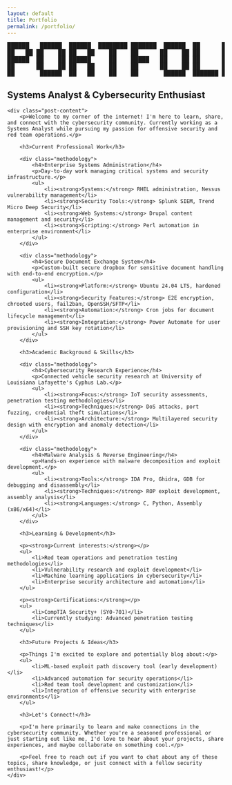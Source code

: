 ```yaml
---
layout: default
title: Portfolio
permalink: /portfolio/
---
```


<div class="ascii-header">
<pre>
██████   ██████  ██████  ████████ ███████  ██████  ██      ██  ██████  
██   ██ ██    ██ ██   ██    ██    ██      ██    ██ ██      ██ ██    ██ 
██████  ██    ██ ██████     ██    █████   ██    ██ ██      ██ ██    ██ 
██      ██    ██ ██   ██    ██    ██      ██    ██ ██      ██ ██    ██ 
██       ██████  ██   ██    ██    ██       ██████  ███████ ██  ██████  
</pre>
</div>

<article class="post">
    <h2 class="post-title">Systems Analyst & Cybersecurity Enthusiast</h2>
    
    <div class="post-content">
        <p>Welcome to my corner of the internet! I'm here to learn, share, and connect with the cybersecurity community. Currently working as a Systems Analyst while pursuing my passion for offensive security and red team operations.</p>
        
        <h3>Current Professional Work</h3>
        
        <div class="methodology">
            <h4>Enterprise Systems Administration</h4>
            <p>Day-to-day work managing critical systems and security infrastructure.</p>
            <ul>
                <li><strong>Systems:</strong> RHEL administration, Nessus vulnerability management</li>
                <li><strong>Security Tools:</strong> Splunk SIEM, Trend Micro Deep Security</li>
                <li><strong>Web Systems:</strong> Drupal content management and security</li>
                <li><strong>Scripting:</strong> Perl automation in enterprise environment</li>
            </ul>
        </div>
        
        <div class="methodology">
            <h4>Secure Document Exchange System</h4>
            <p>Custom-built secure dropbox for sensitive document handling with end-to-end encryption.</p>
            <ul>
                <li><strong>Platform:</strong> Ubuntu 24.04 LTS, hardened configuration</li>
                <li><strong>Security Features:</strong> E2E encryption, chrooted users, fail2ban, OpenSSH/SFTP</li>
                <li><strong>Automation:</strong> Cron jobs for document lifecycle management</li>
                <li><strong>Integration:</strong> Power Automate for user provisioning and SSH key rotation</li>
            </ul>
        </div>
        
        <h3>Academic Background & Skills</h3>
        
        <div class="methodology">
            <h4>Cybersecurity Research Experience</h4>
            <p>Connected vehicle security research at University of Louisiana Lafayette's Cyphus Lab.</p>
            <ul>
                <li><strong>Focus:</strong> IoT security assessments, penetration testing methodologies</li>
                <li><strong>Techniques:</strong> DoS attacks, port fuzzing, credential theft simulations</li>
                <li><strong>Architecture:</strong> Multilayered security design with encryption and anomaly detection</li>
            </ul>
        </div>
        
        <div class="methodology">
            <h4>Malware Analysis & Reverse Engineering</h4>
            <p>Hands-on experience with malware decomposition and exploit development.</p>
            <ul>
                <li><strong>Tools:</strong> IDA Pro, Ghidra, GDB for debugging and disassembly</li>
                <li><strong>Techniques:</strong> ROP exploit development, assembly analysis</li>
                <li><strong>Languages:</strong> C, Python, Assembly (x86/x64)</li>
            </ul>
        </div>
        
        <h3>Learning & Development</h3>
        
        <p><strong>Current interests:</strong></p>
        <ul>
            <li>Red team operations and penetration testing methodologies</li>
            <li>Vulnerability research and exploit development</li>
            <li>Machine learning applications in cybersecurity</li>
            <li>Enterprise security architecture and automation</li>
        </ul>
        
        <p><strong>Certifications:</strong></p>
        <ul>
            <li>CompTIA Security+ (SY0-701)</li>
            <li>Currently studying: Advanced penetration testing techniques</li>
        </ul>
        
        <h3>Future Projects & Ideas</h3>
        
        <p>Things I'm excited to explore and potentially blog about:</p>
        <ul>
            <li>ML-based exploit path discovery tool (early development)</li>
            <li>Advanced automation for security operations</li>
            <li>Red team tool development and customization</li>
            <li>Integration of offensive security with enterprise environments</li>
        </ul>
        
        <h3>Let's Connect!</h3>
        
        <p>I'm here primarily to learn and make connections in the cybersecurity community. Whether you're a seasoned professional or just starting out like me, I'd love to hear about your projects, share experiences, and maybe collaborate on something cool.</p>
        
        <p>Feel free to reach out if you want to chat about any of these topics, share knowledge, or just connect with a fellow security enthusiast!</p>
    </div>
</article> 